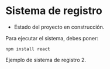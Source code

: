 <h1> Sistema de registro </h1>

- Estado del proyecto en construcción.

Para ejecutar el sistema, debes poner:

```npm install react```

Ejemplo de sistema de registro 2.

